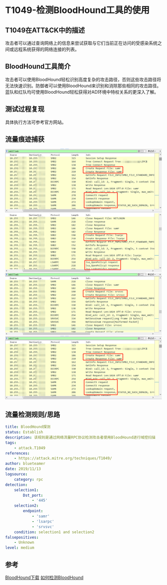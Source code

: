 # T1049-检测BloodHound工具的使用

## T1049在ATT&CK中的描述
攻击者可以通过查询网络上的信息来尝试获取与它们当前正在访问的受感染系统之间或远程系统获得的网络连接的列表。

## BloodHound工具简介
攻击者可以使用BloodHound轻松识别高度复杂的攻击路径，否则这些攻击路径将无法快速识别。防御者可以使用BloodHound来识别和消除那些相同的攻击路径。蓝队和红队均可使用BloodHound轻松获得对AD环境中特权关系的更深入了解。

## 测试过程复现
具体执行方法可参考官方网站。

## 流量痕迹捕获
![samr](https://github.com/JJyyy/ATT-CK-with-detection/blob/master/Discvoery/samr.png)
![lsarpc](https://github.com/JJyyy/ATT-CK-with-detection/blob/master/Discvoery/lsarpc.png)
![srvsvc](https://github.com/JJyyy/ATT-CK-with-detection/blob/master/Discvoery/srvsvc.png)
![zeek解析结果](https://github.com/JJyyy/ATT-CK-with-detection/blob/master/Discvoery/samr.png)

## 流量检测规则/思路
```yml
title: BloodHound探测
status: Establish
description: 该规则是通过网络流量RPC协议检测攻击者使用BloodHound进行域控扫描
tags:
    - attack.T1049
references:
    - https://attack.mitre.org/techniques/T1049/
author: blueteamer
date: 2019/11/13
logsource:
    category: rpc
detection:
    selection1:
        Dst_port:
            - '445'
    selection2:
        endpoint:
            - 'samr'
            - 'lsarpc'
            - 'srvsvc'
    condition: selection1 and selection2
falsepositives:
    - Unknown
level: medium
```

## 参考
[BloodHound下载](https://github.com/BloodHoundAD/BloodHound)
[如何检测BloodHound](https://blog.menasec.net/2019/02/threat-hunting-7-detecting.html)
